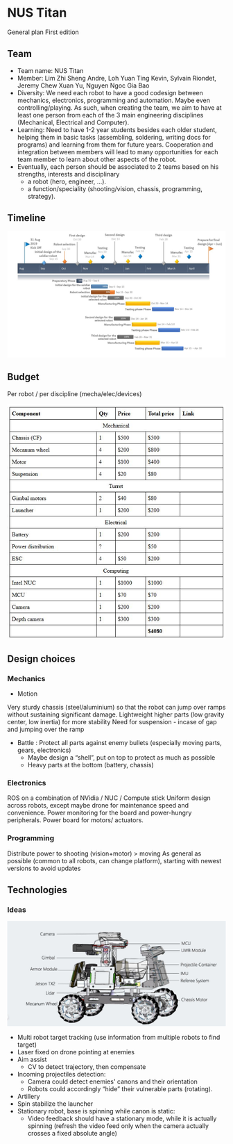 # NUS Titan
General plan
First edition

## Team 
- Team name: NUS Titan
- Member: Lim Zhi Sheng Andre, Loh Yuan Ting Kevin, Sylvain Riondet, Jeremy Chew Xuan Yu, Nguyen Ngoc Gia Bao
- Diversity: We need each robot to have a good codesign between mechanics, electronics, programming and automation. Maybe even controlling/playing. As such, when creating the team, we aim to have at least one person from each of the 3 main engineering disciplines (Mechanical, Electrical and Computer).
- Learning: Need to have 1-2 year students besides each older student, helping them in basic tasks (assembling, soldering, writing docs for programs) and learning from them for future years. Cooperation and integration between members will lead to many opportunities for each team member to learn about other aspects of the robot.
- Eventually, each person should be associated to 2 teams based on his strengths, interests and disciplinary
  - a robot (hero, engineer, ...).
  - a function/speciality (shooting/vision, chassis, programming, strategy).

## Timeline

![](./assets/TitanTimeline.JPG)

## Budget
Per robot / per discipline (mecha/elec/devices)

![](./assets/TitanBudget.JPG)

## Design choices
### Mechanics
- Motion

Very sturdy chassis (steel/aluminium) so that the robot can jump over ramps without sustaining significant damage.
Lightweight higher parts (low gravity center, low inertia) for more stability
Need for suspension - incase of gap and jumping over the ramp

- Battle :
Protect all parts against enemy bullets (especially moving parts, gears, electronics)
  - Maybe design a “shell”, put on top to protect as much as possible
  - Heavy parts at the bottom (battery, chassis)

### Electronics
ROS on a combination of NVidia / NUC / Compute stick
Uniform design across robots, except maybe drone for maintenance speed and convenience. 
Power monitoring for the board and power-hungry peripherals.
Power board for motors/ actuators.

### Programming
Distribute power to shooting (vision+motor) > moving 
As general as possible (common to all robots, can change platform), starting with newest versions to avoid updates

## Technologies

### Ideas

![](./assets/TitanDesign.JPG)

- Multi robot target tracking (use information from multiple robots to find target)
- Laser fixed on drone pointing at enemies 
- Aim assist
  - CV to detect trajectory, then compensate
- Incoming projectiles detection:
  - Camera could detect enemies' canons and their orientation
  - Robots could accordingly “hide” their vulnerable parts (rotating).
- Artillery
- Spin stabilize the launcher
- Stationary robot, base is spinning while canon is static:
  - Video feedback should have a stationary mode, while it is actually spinning (refresh the video feed only when the camera actually crosses a fixed absolute angle)
